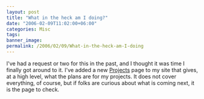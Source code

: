 ```yaml
---
layout: post
title: "What in the heck am I doing?"
date: "2006-02-09T11:02:00+06:00"
categories: Misc 
tags: 
banner_image: 
permalink: /2006/02/09/What-in-the-heck-am-I-doing
---
```


I've had a request or two for this in the past, and I thought it was time I finally got around to it. I've added a new <a href="http://ray.camdenfamily.com/projects/projects.cfm">Projects</a> page to my site that gives, at a high level, what the plans are for my projects. It does not cover everything, of course, but if folks are curious about what is coming next, it is the page to check.